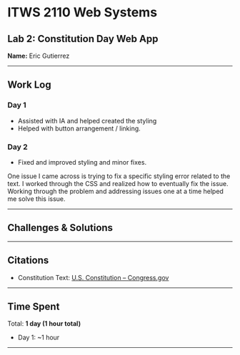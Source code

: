 # ITWS 2110 Web Systems  
## Lab 2: Constitution Day Web App  

**Name:** Eric Gutierrez  

---

## Work Log  

### Day 1
- Assisted with IA and helped created the styling
- Helped with button arrangement / linking.

### Day 2
- Fixed and improved styling and minor fixes.

One issue I came across is trying to fix a specific styling error related to the text. I worked through the CSS and realized how to eventually fix the issue. Working through the problem and addressing issues one at a time helped me solve this issue.

---

## Challenges & Solutions  

---

## Citations  
- Constitution Text: [U.S. Constitution – Congress.gov](https://constitution.congress.gov/constitution/)  
 

---

## Time Spent  
Total: **1 day (1 hour total)**  
- Day 1: ~1 hour  

---
